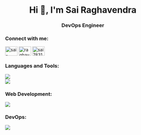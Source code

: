 <h1 align="center">Hi 👋, I'm Sai Raghavendra</h1>
<h3 align="center">DevOps Engineer</h3>

<h3 align="left">Connect with me:</h3>
<p align="left">
<a href="https://linkedin.com/in/sai-raghavendra-p-8431872a9" target="blank"><img align="center" src="https://raw.githubusercontent.com/rahuldkjain/github-profile-readme-generator/master/src/images/icons/Social/linked-in-alt.svg" alt="sai-raghavendra-p-8431872a9" height="30" width="40" /></a>
<a href="https://www.codechef.com/users/raghavendrarq" target="blank"><img align="center" src="https://cdn.jsdelivr.net/npm/simple-icons@3.1.0/icons/codechef.svg" alt="raghavendrarq" height="30" width="40" /></a>
<a href="https://www.leetcode.com/sai783191" target="blank"><img align="center" src="https://raw.githubusercontent.com/rahuldkjain/github-profile-readme-generator/master/src/images/icons/Social/leet-code.svg" alt="sai783191" height="30" width="40" /></a>
</p>

<h3 align="left">Languages and Tools:</h3>
<!-- ![My Skills](https://skillicons.dev/icons?i=html,css,js)
![My Skills](https://skillicons.dev/icons?i=nodejs,bun,express&theme=light)
![My Skills](https://skillicons.dev/icons?i=cpp,python,go,rust,solidity&theme=light)
![My Skills](https://skillicons.dev/icons?i=clion,pycharm,vscode,figma)
![My Skills](https://skillicons.dev/icons?i=git,github,arch,docker,kubernetes)
 -->
<p>
    <img src="https://skillicons.dev/icons?i=html,css,js,cpp,python,go,rust,solidity" /> <br/>
    <img src="https://skillicons.dev/icons?i=clion,pycharm,vscode,figma" />
</p>
<h3 align="left">Web Development:</h3>
<p>
    <img src="https://skillicons.dev/icons?i=nodejs,bun,express&theme=light" />
</p>
<h3 align="left">DevOps:</h3>
<p>
    <img src="https://skillicons.dev/icons?i=git,github,arch,docker,kubernetes" />
</p>
